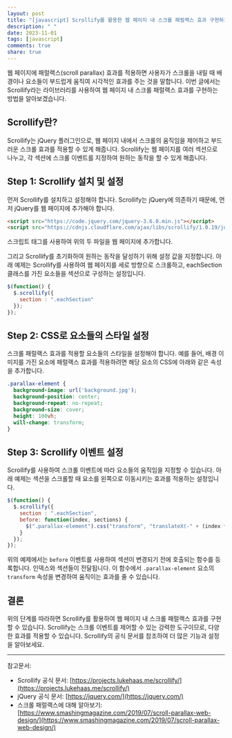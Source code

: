 ```yaml
---
layout: post
title: "[javascript] Scrollify를 활용한 웹 페이지 내 스크롤 패럴랙스 효과 구현하기"
description: " "
date: 2023-11-01
tags: [javascript]
comments: true
share: true
---
```


웹 페이지에 패럴랙스(scroll parallax) 효과를 적용하면 사용자가 스크롤을 내릴 때 배경이나 요소들이 부드럽게 움직여 시각적인 효과를 주는 것을 말합니다. 이번 글에서는 Scrollify라는 라이브러리를 사용하여 웹 페이지 내 스크롤 패럴랙스 효과를 구현하는 방법을 알아보겠습니다.

## Scrollify란?

Scrollify는 jQuery 플러그인으로, 웹 페이지 내에서 스크롤의 움직임을 제어하고 부드러운 스크롤 효과를 적용할 수 있게 해줍니다. Scrollify는 웹 페이지를 여러 섹션으로 나누고, 각 섹션에 스크롤 이벤트를 지정하여 원하는 동작을 할 수 있게 해줍니다.

## Step 1: Scrollify 설치 및 설정

먼저 Scrollify를 설치하고 설정해야 합니다. Scrollify는 jQuery에 의존하기 때문에, 먼저 jQuery를 웹 페이지에 추가해야 합니다.

```html
<script src="https://code.jquery.com/jquery-3.6.0.min.js"></script>
<script src="https://cdnjs.cloudflare.com/ajax/libs/scrollify/1.0.19/jquery.scrollify.min.js"></script>
```

스크립트 태그를 사용하여 위의 두 파일을 웹 페이지에 추가합니다. 

그리고 Scrollify를 초기화하여 원하는 동작을 달성하기 위해 설정 값을 지정합니다. 아래 예제는 Scrollify를 사용하여 웹 페이지를 세로 방향으로 스크롤하고, eachSection 클래스를 가진 요소들을 섹션으로 구성하는 설정입니다.

```javascript
$(function() {
  $.scrollify({
    section : ".eachSection"
  });
});
```

## Step 2: CSS로 요소들의 스타일 설정

스크롤 패럴랙스 효과를 적용할 요소들의 스타일을 설정해야 합니다. 예를 들어, 배경 이미지를 가진 요소에 패럴랙스 효과를 적용하려면 해당 요소의 CSS에 아래와 같은 속성을 추가합니다.

```css
.parallax-element {
  background-image: url('background.jpg');
  background-position: center;
  background-repeat: no-repeat;
  background-size: cover;
  height: 100vh;
  will-change: transform;
}
```

## Step 3: Scrollify 이벤트 설정

Scrollify를 사용하여 스크롤 이벤트에 따라 요소들의 움직임을 지정할 수 있습니다. 아래 예제는 섹션을 스크롤할 때 요소를 왼쪽으로 이동시키는 효과를 적용하는 설정입니다.

```javascript
$(function() {
  $.scrollify({
    section : ".eachSection",
    before: function(index, sections) {
      $(".parallax-element").css("transform", "translateX(-" + (index * 100) + "vw)");
    }
  });
});
```

위의 예제에서는 `before` 이벤트를 사용하여 섹션이 변경되기 전에 호출되는 함수를 등록합니다. 인덱스와 섹션들이 전달됩니다. 이 함수에서 `.parallax-element` 요소의 `transform` 속성을 변경하여 움직이는 효과를 줄 수 있습니다.

## 결론

위의 단계를 따라하면 Scrollify를 활용하여 웹 페이지 내 스크롤 패럴랙스 효과를 구현할 수 있습니다. Scrollify는 스크롤 이벤트를 제어할 수 있는 강력한 도구이므로, 다양한 효과를 적용할 수 있습니다. Scrollify의 공식 문서를 참조하여 더 많은 기능과 설정을 알아보세요.

---

참고문서:
- Scrollify 공식 문서: [https://projects.lukehaas.me/scrollify/](https://projects.lukehaas.me/scrollify/)
- jQuery 공식 문서: [https://jquery.com/](https://jquery.com/)
- 스크롤 패럴랙스에 대해 알아보기: [https://www.smashingmagazine.com/2019/07/scroll-parallax-web-design/](https://www.smashingmagazine.com/2019/07/scroll-parallax-web-design/)